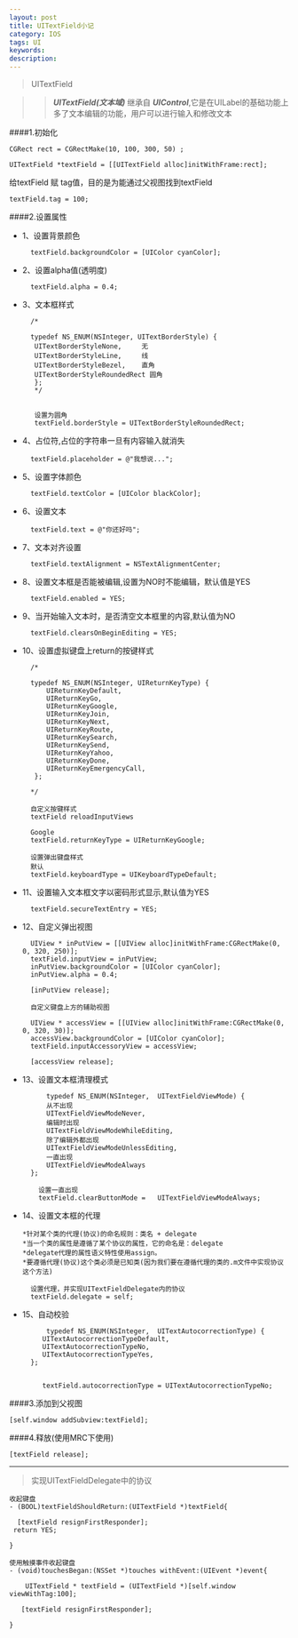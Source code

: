 ```yaml
---
layout: post
title: UITextField小记
category: IOS
tags: UI
keywords:
description:
---
```


>UITextField

>> ***UITextField(文本域)*** 继承自 ***UIControl***,它是在UILabel的基础功能上多了文本编辑的功能，用户可以进行输入和修改文本 

####1.初始化

	CGRect rect = CGRectMake(10, 100, 300, 50) ;
	
	UITextField *textField = [[UITextField alloc]initWithFrame:rect];
	
给textField 赋 tag值，目的是为能通过父视图找到textField

	textField.tag = 100;


####2.设置属性

* 1、设置背景颜色
	
		textField.backgroundColor = [UIColor cyanColor];
* 2、设置alpha值(透明度)

		textField.alpha = 0.4;
* 3、文本框样式

	    /*
	    
     	typedef NS_ENUM(NSInteger, UITextBorderStyle) {
    	 UITextBorderStyleNone,		无
    	 UITextBorderStyleLine,		线
    	 UITextBorderStyleBezel,	直角
    	 UITextBorderStyleRoundedRect 圆角
    	 };
    	 */	
    	 
    	 
    	 设置为圆角
    	 textField.borderStyle = UITextBorderStyleRoundedRect;
* 4、占位符,占位的字符串一旦有内容输入就消失

		textField.placeholder = @"我想说...";
* 5、设置字体颜色

		textField.textColor = [UIColor blackColor];
* 6、设置文本

		textField.text = @"你还好吗";
* 7、文本对齐设置

		textField.textAlignment = NSTextAlignmentCenter;
* 8、设置文本框是否能被编辑,设置为NO时不能编辑，默认值是YES

		textField.enabled = YES;
* 9、当开始输入文本时，是否清空文本框里的内容,默认值为NO

		textField.clearsOnBeginEditing = YES;
* 10、设置虚拟键盘上return的按键样式

		/*
		
		typedef NS_ENUM(NSInteger, UIReturnKeyType) {
      		UIReturnKeyDefault,
        	UIReturnKeyGo,
        	UIReturnKeyGoogle,
       	 	UIReturnKeyJoin,
        	UIReturnKeyNext,
        	UIReturnKeyRoute,
        	UIReturnKeySearch,
        	UIReturnKeySend,
        	UIReturnKeyYahoo,
        	UIReturnKeyDone,
        	UIReturnKeyEmergencyCall,
   		 };
		
		*/

		自定义按键样式
		textField reloadInputViews
		
		Google
		textField.returnKeyType = UIReturnKeyGoogle;

		设置弹出键盘样式
		默认
		textField.keyboardType = UIKeyboardTypeDefault;
* 11、设置输入文本框文字以密码形式显示,默认值为YES

		textField.secureTextEntry = YES;
* 12、自定义弹出视图

		UIView * inPutView = [[UIView alloc]initWithFrame:CGRectMake(0, 0, 320, 250)];
    	textField.inputView = inPutView;
    	inPutView.backgroundColor = [UIColor cyanColor];
    	inPutView.alpha = 0.4;

		[inPutView release];
		
		自定义键盘上方的辅助视图
		
		UIView * accessView = [[UIView alloc]initWithFrame:CGRectMake(0, 0, 320, 30)];
    	accessView.backgroundColor = [UIColor cyanColor];
    	textField.inputAccessoryView = accessView;
    
    	[accessView release];

* 13、设置文本框清理模式

		    typedef NS_ENUM(NSInteger, 	UITextFieldViewMode) {
		    从不出现
       		UITextFieldViewModeNever,
       		编辑时出现
        	UITextFieldViewModeWhileEditing,
        	除了编辑外都出现
      		UITextFieldViewModeUnlessEditing,
      		一直出现
        	UITextFieldViewModeAlways
    	};
   		
   		  设置一直出现
   		  textField.clearButtonMode = 	UITextFieldViewModeAlways;
* 14、设置文本框的代理

	  *针对某个类的代理(协议)的命名规则：类名 + delegate
      *当一个类的属性是遵循了某个协议的属性，它的命名是：delegate
      *delegate代理的属性语义特性使用assign。    
      *要遵循代理(协议)这个类必须是已知类(因为我们要在遵循代理的类的.m文件中实现协议这个方法)
	
		设置代理，并实现UITextFieldDelegate内的协议
		textField.delegate = self;
* 15、自动校验

			typedef NS_ENUM(NSInteger, 	UITextAutocorrectionType) {
     	   UITextAutocorrectionTypeDefault,
     	   UITextAutocorrectionTypeNo,
     	   UITextAutocorrectionTypeYes,
    	};
    
    
		   textField.autocorrectionType = UITextAutocorrectionTypeNo;
		   

####3.添加到父视图

	[self.window addSubview:textField];
	
####4.释放(使用MRC下使用)

	[textField release];
	
**********************************

>实现UITextFieldDelegate中的协议

 	收起键盘
 	- (BOOL)textFieldShouldReturn:(UITextField *)textField{

  	  [textField resignFirstResponder];
   	 return YES;
    
	}
	
	使用触摸事件收起键盘
	- (void)touchesBegan:(NSSet *)touches withEvent:(UIEvent *)event{

  		UITextField * textField = (UITextField *)[self.window viewWithTag:100];
    
 	   [textField resignFirstResponder];
    
	}


	
		
		



    	 
    	 
    	 
	
